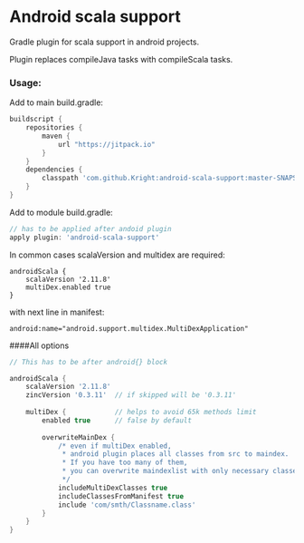 # Android scala support
Gradle plugin for scala support in android projects.

Plugin replaces compileJava tasks with compileScala tasks.
### Usage:

Add to main build.gradle:
```groovy
buildscript {
    repositories {
        maven {
            url "https://jitpack.io"
        }
    }
    dependencies {
        classpath 'com.github.Kright:android-scala-support:master-SNAPSHOT' // the newest version
    }
}
```

Add to module build.gradle:

```groovy
// has to be applied after andoid plugin
apply plugin: 'android-scala-support'
```

In common cases scalaVersion and multidex are required:
```
androidScala {
    scalaVersion '2.11.8'
    multiDex.enabled true    
}
```
with next line in manifest:
```
android:name="android.support.multidex.MultiDexApplication"
```


####All options

```groovy
// This has to be after android{} block

androidScala {
    scalaVersion '2.11.8' 
    zincVersion '0.3.11'  // if skipped will be '0.3.11'
    
    multiDex {            // helps to avoid 65k methods limit
        enabled true      // false by default
        
        overwriteMainDex {
            /* even if multiDex enabled, 
             * android plugin places all classes from src to maindex. 
             * If you have too many of them, 
             * you can overwrite maindexlist with only necessary classes
             */
            includeMultiDexClasses true         
            includeClassesFromManifest true 
            include 'com/smth/Classname.class'
        }
    }
}
```
